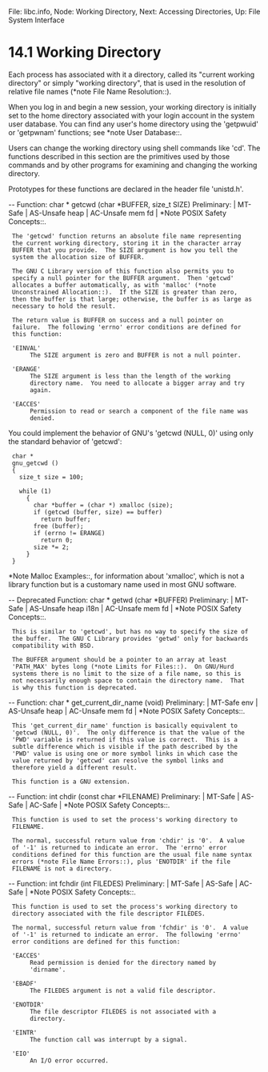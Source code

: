 File: libc.info,  Node: Working Directory,  Next: Accessing Directories,  Up: File System Interface

14.1 Working Directory
======================

Each process has associated with it a directory, called its "current
working directory" or simply "working directory", that is used in the
resolution of relative file names (*note File Name Resolution::).

   When you log in and begin a new session, your working directory is
initially set to the home directory associated with your login account
in the system user database.  You can find any user's home directory
using the 'getpwuid' or 'getpwnam' functions; see *note User Database::.

   Users can change the working directory using shell commands like
'cd'.  The functions described in this section are the primitives used
by those commands and by other programs for examining and changing the
working directory.

   Prototypes for these functions are declared in the header file
'unistd.h'.

 -- Function: char * getcwd (char *BUFFER, size_t SIZE)
     Preliminary: | MT-Safe | AS-Unsafe heap | AC-Unsafe mem fd | *Note
     POSIX Safety Concepts::.

     The 'getcwd' function returns an absolute file name representing
     the current working directory, storing it in the character array
     BUFFER that you provide.  The SIZE argument is how you tell the
     system the allocation size of BUFFER.

     The GNU C Library version of this function also permits you to
     specify a null pointer for the BUFFER argument.  Then 'getcwd'
     allocates a buffer automatically, as with 'malloc' (*note
     Unconstrained Allocation::).  If the SIZE is greater than zero,
     then the buffer is that large; otherwise, the buffer is as large as
     necessary to hold the result.

     The return value is BUFFER on success and a null pointer on
     failure.  The following 'errno' error conditions are defined for
     this function:

     'EINVAL'
          The SIZE argument is zero and BUFFER is not a null pointer.

     'ERANGE'
          The SIZE argument is less than the length of the working
          directory name.  You need to allocate a bigger array and try
          again.

     'EACCES'
          Permission to read or search a component of the file name was
          denied.

   You could implement the behavior of GNU's 'getcwd (NULL, 0)' using
only the standard behavior of 'getcwd':

     char *
     gnu_getcwd ()
     {
       size_t size = 100;

       while (1)
         {
           char *buffer = (char *) xmalloc (size);
           if (getcwd (buffer, size) == buffer)
             return buffer;
           free (buffer);
           if (errno != ERANGE)
             return 0;
           size *= 2;
         }
     }

*Note Malloc Examples::, for information about 'xmalloc', which is not a
library function but is a customary name used in most GNU software.

 -- Deprecated Function: char * getwd (char *BUFFER)
     Preliminary: | MT-Safe | AS-Unsafe heap i18n | AC-Unsafe mem fd |
     *Note POSIX Safety Concepts::.

     This is similar to 'getcwd', but has no way to specify the size of
     the buffer.  The GNU C Library provides 'getwd' only for backwards
     compatibility with BSD.

     The BUFFER argument should be a pointer to an array at least
     'PATH_MAX' bytes long (*note Limits for Files::).  On GNU/Hurd
     systems there is no limit to the size of a file name, so this is
     not necessarily enough space to contain the directory name.  That
     is why this function is deprecated.

 -- Function: char * get_current_dir_name (void)
     Preliminary: | MT-Safe env | AS-Unsafe heap | AC-Unsafe mem fd |
     *Note POSIX Safety Concepts::.

     This 'get_current_dir_name' function is basically equivalent to
     'getcwd (NULL, 0)'.  The only difference is that the value of the
     'PWD' variable is returned if this value is correct.  This is a
     subtle difference which is visible if the path described by the
     'PWD' value is using one or more symbol links in which case the
     value returned by 'getcwd' can resolve the symbol links and
     therefore yield a different result.

     This function is a GNU extension.

 -- Function: int chdir (const char *FILENAME)
     Preliminary: | MT-Safe | AS-Safe | AC-Safe | *Note POSIX Safety
     Concepts::.

     This function is used to set the process's working directory to
     FILENAME.

     The normal, successful return value from 'chdir' is '0'.  A value
     of '-1' is returned to indicate an error.  The 'errno' error
     conditions defined for this function are the usual file name syntax
     errors (*note File Name Errors::), plus 'ENOTDIR' if the file
     FILENAME is not a directory.

 -- Function: int fchdir (int FILEDES)
     Preliminary: | MT-Safe | AS-Safe | AC-Safe | *Note POSIX Safety
     Concepts::.

     This function is used to set the process's working directory to
     directory associated with the file descriptor FILEDES.

     The normal, successful return value from 'fchdir' is '0'.  A value
     of '-1' is returned to indicate an error.  The following 'errno'
     error conditions are defined for this function:

     'EACCES'
          Read permission is denied for the directory named by
          'dirname'.

     'EBADF'
          The FILEDES argument is not a valid file descriptor.

     'ENOTDIR'
          The file descriptor FILEDES is not associated with a
          directory.

     'EINTR'
          The function call was interrupt by a signal.

     'EIO'
          An I/O error occurred.

